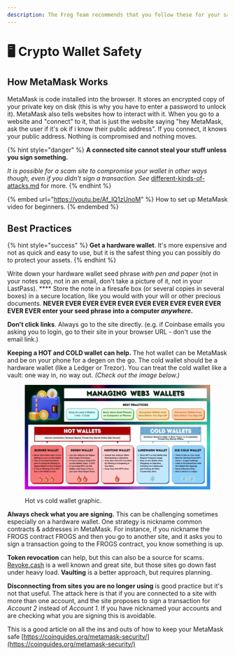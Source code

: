 ```yaml
---
description: The Frog Team recommends that you follow these for your safety.
---
```


# 🖥 Crypto Wallet Safety

## How MetaMask Works

MetaMask is code installed into the browser. It stores an encrypted copy of your private key on disk (this is why you have to enter a password to unlock it). MetaMask also tells websites how to interact with it. When you go to a website and "connect" to it, that is just the website saying "hey MetaMask, ask the user if it's ok if i know their public address". If you connect, it knows your public address. Nothing is compromised and nothing moves.

{% hint style="danger" %}
**A connected site cannot steal your stuff unless you sign something.**

_It is possible for a scam site to compromise your wallet in other ways though, even if you didn't sign a transaction. See_ [different-kinds-of-attacks.md](different-kinds-of-attacks.md "mention") for more.&#x20;
{% endhint %}

{% embed url="https://youtu.be/Af_lQ1zUnoM" %}
How to set up MetaMask video for beginners.&#x20;
{% endembed %}

## Best Practices

{% hint style="success" %}
**Get a hardware wallet**. It's more expensive and not as quick and easy to use, but it is the safest thing you can possibly do to protect your assets.
{% endhint %}

Write down your hardware wallet seed phrase _with pen and paper_ (not in your notes app, not in an email, don't take a picture of it, not in your LastPass). **** Store the note in a firesafe box (or several copies in several boxes) in a secure location, like you would with your will or other precious documents. **NEVER EVER EVER EVER EVER EVER EVER EVER EVER EVER EVER EVER enter your seed phrase into a computer **_**anywhere**_**.**

**Don't click links**. Always go to the site directly. (e.g. if Coinbase emails you asking you to login, go to their site in your browser URL - don't use the email link.)&#x20;

**Keeping a HOT and COLD wallet can help.** The hot wallet can be MetaMask and be on your phone for a degen on the go. The cold wallet should be a hardware wallet (like a Ledger or Trezor). You can treat the cold wallet like a vault: one way in, no way out. _(Check out the image below.)_

<figure><img src="../../.gitbook/assets/Wallets.png" alt=""><figcaption><p>Hot vs cold wallet graphic.</p></figcaption></figure>

**Always check what you are signing.** This can be challenging sometimes especially on a hardware wallet. One strategy is nickname common contracts & addresses in MetaMask. For instance, if you nickname the FROGS contract FROGS and then you go to another site, and it asks you to sign a transaction going to the FROGS contract, you know something is up.&#x20;

**Token revocation** can help, but this can also be a source for scams. [Revoke.cash](https://revoke.cash/) is a well known and great site, but those sites go down fast under heavy load. **Vaulting** is a better approach, but requires planning.&#x20;

**Disconnecting from sites you are no longer using** is good practice but it's not that useful. The attack here is that if you are connected to a site with more than one account, and the site proposes to sign a transaction for _Account 2_ instead of _Account 1._ If you have nicknamed your accounts and are checking what you are signing this is avoidable.&#x20;

This is a good article on all the ins and outs of how to keep your MetaMask safe [https://coinguides.org/metamask-security/](https://coinguides.org/metamask-security/)
